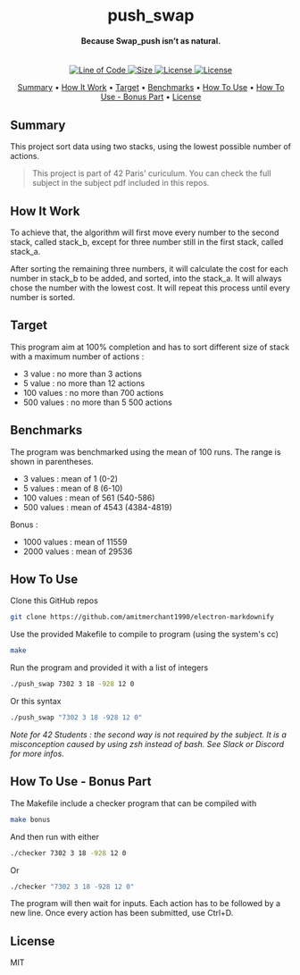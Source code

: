 
<h1 align="center">
  push_swap
  <br>
</h1>

<h4 align="center">Because Swap_push isn’t as natural.
<br>
<br>
</h4>

<p align="center">
  <a href="https://github.com/ThomasRobertson/42-push_swap">
    <img src="https://img.shields.io/tokei/lines/github/ThomasRobertson/42-push_swap?style=flat-square"
         alt="Line of Code">
  </a>
  <a href="https://github.com/ThomasRobertson/42-push_swap">
    <img src="https://img.shields.io/github/languages/code-size/ThomasRobertson/42-push_swap?style=flat-square"
         alt="Size">
  </a>
  <a href="https://github.com/ThomasRobertson/42-push_swap">
    <img src="https://img.shields.io/github/license/ThomasRobertson/42-push_swap?style=flat-square"
         alt="License">
  </a>
  <a href="https://github.com/ThomasRobertson/42-push_swap">
    <img src="https://img.shields.io/github/languages/top/ThomasRobertson/42-push_swap?style=flat-square"
         alt="License">
  </a>
</p>

<p align="center">
  <a href="#summary">Summary</a> •
  <a href="#how-it-work">How It Work</a> •
  <a href="#target">Target</a> •
  <a href="#benchmarks">Benchmarks</a> •
  <a href="#how-to-use">How To Use</a> •
  <a href="#how-to-use---bonus-part">How To Use - Bonus Part</a> •
  <a href="#license">License</a>
</p>

## Summary

This project sort data using two stacks, using
the lowest possible number of actions.

> This project is part of 42 Paris' curiculum. You can check the full subject in the subject pdf included in this repos.

## How It Work

To achieve that, the algorithm will first move every number to the second stack, called stack_b, except for three number still in the first stack, called stack_a.

After sorting the remaining three numbers, it will calculate the cost for each number in stack_b to be added, and sorted, into the stack_a. It will always chose the number with the lowest cost. It will repeat this process until every number is sorted.

## Target

This program aim at 100% completion and has to sort different size of stack with a maximum number of actions :

* 3 value : no more than 3 actions
* 5 value : no more than 12 actions
* 100 values : no more than 700 actions
* 500 values : no more than 5 500 actions

## Benchmarks

The program was benchmarked using the mean of 100 runs. The range is shown in parentheses.

* 3 values : mean of 1 (0-2)
* 5 values : mean of 8 (6-10)
* 100 values : mean of 561 (540-586)
* 500 values : mean of 4543 (4384-4819)

Bonus :

* 1000 values : mean of 11559
* 2000 values : mean of 29536


## How To Use

Clone this GitHub repos

```bash
git clone https://github.com/amitmerchant1990/electron-markdownify
```
Use the provided Makefile to compile to program (using the system's cc)

```bash
make
```
Run the program and provided it with a list of integers

```bash
./push_swap 7302 3 18 -928 12 0
```
Or this syntax
```bash
./push_swap "7302 3 18 -928 12 0"
```
*Note for 42 Students : the second way is not required by the subject. It is a misconception caused by using zsh instead of bash. See Slack or Discord for more infos.*

## How To Use - Bonus Part

The Makefile include a checker program that can be compiled with
```bash
make bonus
```
And then run with either
```bash
./checker 7302 3 18 -928 12 0
```
Or
```bash
./checker "7302 3 18 -928 12 0"
```
The program will then wait for inputs. Each action has to be followed by a new line.
Once every action has been submitted, use Ctrl+D.

## License

MIT

